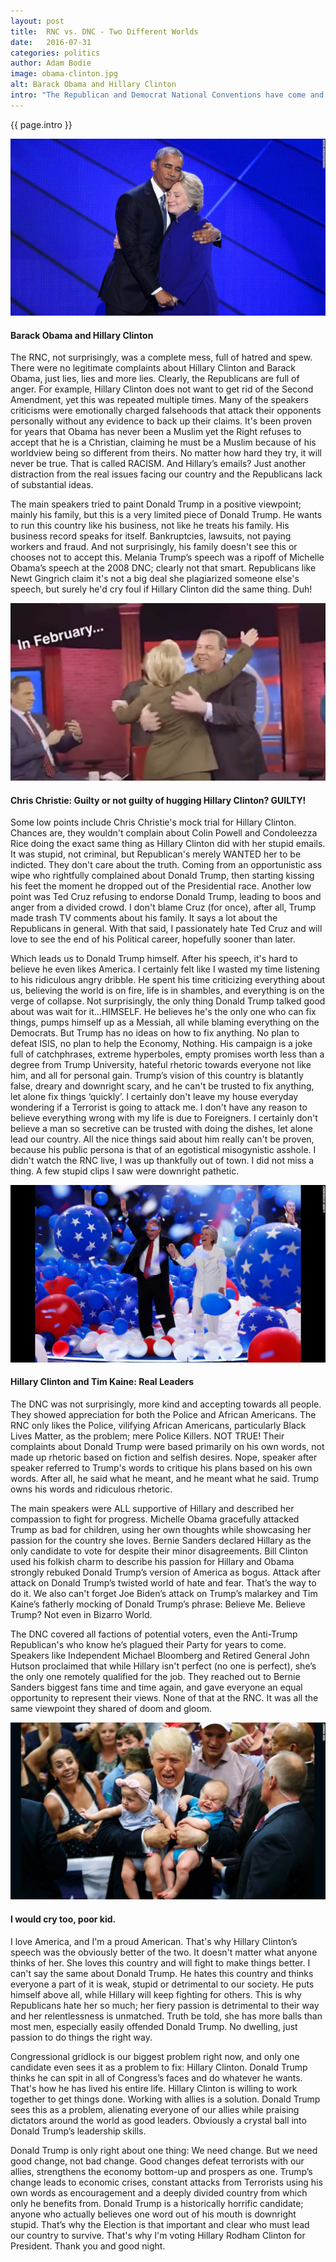 ```yaml
---
layout: post
title:  RNC vs. DNC - Two Different Worlds
date:   2016-07-31
categories: politics
author: Adam Bodie
image: obama-clinton.jpg
alt: Barack Obama and Hillary Clinton
intro: "The Republican and Democrat National Conventions have come and gone, officially ending the Primaries.  Seeing bits of each, I can safely say one thing: the two Parties are from two different worlds. One filled with anger and hate, the other filled with love and passion.  So which one better reflects us as a nation?  Here are my thoughts on each convention and my allegiance going forward."
---
```

<div class="article">
<p> {{ page.intro }}</p>
<div class="blog-pic" style="float: left">
		<img src="/img/obama-clinton.jpg" data-toggle="tooltip" title="Obama and Clinton" class="image block img-responsive">
		<h4>Barack Obama and Hillary Clinton</h4>
</div>
<p>The RNC, not surprisingly, was a complete mess, full of hatred and spew.  There were no legitimate complaints about Hillary Clinton and Barack Obama, just lies, lies and more lies.  Clearly, the Republicans are full of anger.  For example, Hillary Clinton does not want to get rid of the Second Amendment, yet this was repeated multiple times.  Many of the speakers criticisms were emotionally charged falsehoods that attack their opponents personally without any evidence to back up their claims.  It's been proven for years that Obama has never been a Muslim yet the Right refuses to accept that he is a Christian, claiming he must be a Muslim because of his worldview being so different from theirs.  No matter how hard they try, it will never be true.  That is called RACISM. And Hillary’s emails? Just another distraction from the real issues facing our country and the Republicans lack of substantial ideas.</p>
<p>The main speakers tried to paint Donald Trump in a positive viewpoint; mainly his family, but this is a very limited piece of Donald Trump.  He wants to run this country like his business, not like he treats his family.  His business record speaks for itself.  Bankruptcies, lawsuits, not paying workers and fraud.  And not surprisingly, his family doesn't see this or chooses not to accept this. Melania Trump’s speech was a ripoff of Michelle Obama’s speech at the 2008 DNC; clearly not that smart.  Republicans like Newt Gingrich claim it's not a big deal she plagiarized someone else's speech, but surely he'd cry foul if Hillary Clinton did the same thing. Duh!</p>
<div class="blog-pic">
		<img src="/img/christie.jpg" data-toggle="tooltip" title="Chris Christie" class="image block img-responsive">
		<h4>Chris Christie: Guilty or not guilty of hugging Hillary Clinton?  GUILTY!</h4>
</div>
<p>Some low points include Chris Christie's mock trial for Hillary Clinton.  Chances are, they wouldn't complain about Colin Powell and Condoleezza Rice doing the exact same thing as Hillary Clinton did with her stupid emails.  It was stupid, not criminal, but Republican's merely WANTED her to be indicted.  They don't care about the truth.  Coming from an opportunistic ass wipe who rightfully complained about Donald Trump, then starting kissing his feet the moment he dropped out of the Presidential race.  Another low point was Ted Cruz refusing to endorse Donald Trump, leading to boos and anger from a divided crowd.  I don't blame Cruz (for once), after all, Trump made trash TV comments about his family.  It says a lot about the Republicans in general.  With that said, I passionately hate Ted Cruz and will love to see the end of his Political career, hopefully sooner than later.</p>
<p>Which leads us to Donald Trump himself.  After his speech, it's hard to believe he even likes America.  I certainly felt like I wasted my time listening to his ridiculous angry dribble.  He spent his time criticizing everything about us, believing the world is on fire, life is in shambles, and everything is on the verge of collapse.  Not surprisingly, the only thing Donald Trump talked good about was wait for it...HIMSELF.  He believes he's the only one who can fix things, pumps himself up as a Messiah, all while blaming everything on the Democrats.  But Trump has no ideas on how to fix anything.  No plan to defeat ISIS, no plan to help the Economy, Nothing.  His campaign is a joke full of catchphrases, extreme hyperboles, empty promises worth less than a degree from Trump University, hateful rhetoric towards everyone not like him, and all for personal gain. Trump’s vision of this country is blatantly false, dreary and downright scary, and he can't be trusted to fix anything, let alone fix things ‘quickly’.  I certainly don't leave my house everyday wondering if a Terrorist is going to attack me.  I don't have any reason to believe everything wrong with my life is due to Foreigners.  I certainly don't believe a man so secretive can be trusted with doing the dishes, let alone lead our country.  All the nice things said about him really can't be proven, because his public persona is that of an egotistical misogynistic asshole.  I didn't watch the RNC live, I was up thankfully out of town.  I did not miss a thing.  A few stupid clips I saw were downright pathetic.</p>
<div class="blog-pic" style="float: left">
		<img src="/img/clinton-kaine.jpg" data-toggle="tooltip" title="Hillary Clinton and Tim Kaine" class="image block img-responsive">
		<h4>Hillary Clinton and Tim Kaine: Real Leaders</h4>
</div>
<p>The DNC was not surprisingly, more kind and accepting towards all people.  They showed appreciation for both the Police and African Americans.  The RNC only likes the Police, vilifying African Americans, particularly Black Lives Matter, as the problem; mere Police Killers. NOT TRUE! Their complaints about Donald Trump were based primarily on his own words, not made up rhetoric based on fiction and selfish desires.  Nope, speaker after speaker referred to Trump's words to critique his plans based on his own words.  After all, he said what he meant, and he meant what he said.  Trump owns his words and ridiculous rhetoric.</p>
<p>The main speakers were ALL supportive of Hillary and described her compassion to fight for progress.  Michelle Obama gracefully attacked Trump as bad for children, using her own thoughts while showcasing her passion for the country she loves.  Bernie Sanders declared Hillary as the only candidate to vote for despite their minor disagreements.  Bill Clinton used his folkish charm to describe his passion for Hillary and Obama strongly rebuked Donald Trump’s version of America as bogus.  Attack after attack on Donald Trump’s twisted world of hate and fear.  That’s the way to do it.  We also can't forget Joe Biden’s attack on Trump’s malarkey and Tim Kaine’s fatherly mocking of Donald Trump’s phrase: Believe Me.  Believe Trump? Not even in Bizarro World.</p>
<p>The DNC covered all factions of potential voters, even the Anti-Trump Republican's who know he’s plagued their Party for years to come.  Speakers like Independent Michael Bloomberg and Retired General John Hutson proclaimed that while Hillary isn't perfect (no one is perfect), she’s the only one remotely qualified for the job.  They reached out to Bernie Sanders biggest fans time and time again, and gave everyone an equal opportunity to represent their views.  None of that at the RNC.  It was all the same viewpoint they shared of doom and gloom.</p>
<div class="blog-pic">
		<img src="/img/crying-baby.jpg" data-toggle="tooltip" title="Crying Baby" class="image block img-responsive">
		<h4>I would cry too, poor kid.</h4>
</div>
<p>I love America, and I'm a proud American. That's why Hillary Clinton’s speech was the obviously better of the two.  It doesn't matter what anyone thinks of her.  She loves this country and will fight to make things better.  I can't say the same about Donald Trump.  He hates this country and thinks everyone a part of it is weak, stupid or detrimental to our society.  He puts himself above all, while Hillary will keep fighting for others.  This is why Republicans hate her so much; her fiery passion is detrimental to their way and her relentlessness is unmatched.  Truth be told, she has more balls than most men, especially easily offended Donald Trump.  No dwelling, just passion to do things the right way.</p>
<p>Congressional gridlock is our biggest problem right now, and only one candidate even sees it as a problem to fix: Hillary Clinton.  Donald Trump thinks he can spit in all of Congress’s faces and do whatever he wants.  That's how he has lived his entire life.  Hillary Clinton is willing to work together to get things done.  Working with allies is a solution.  Donald Trump sees this as a problem, alienating everyone of our allies while praising dictators around the world as good leaders.  Obviously a crystal ball into Donald Trump’s leadership skills.</p>
<p>Donald Trump is only right about one thing: We need change.  But we need good change, not bad change.  Good changes defeat terrorists with our allies, strengthens the economy bottom-up and prospers as one.  Trump’s change leads to economic crises, constant attacks from Terrorists using his own words as encouragement and a deeply divided country from which only he benefits from.  Donald Trump is a historically horrific candidate; anyone who actually believes one word out of his mouth is downright stupid.  That’s why the Election is that important and clear who must lead our country to survive. That's why I'm voting Hillary Rodham Clinton for President.  Thank you and good night.</p>
</div>



